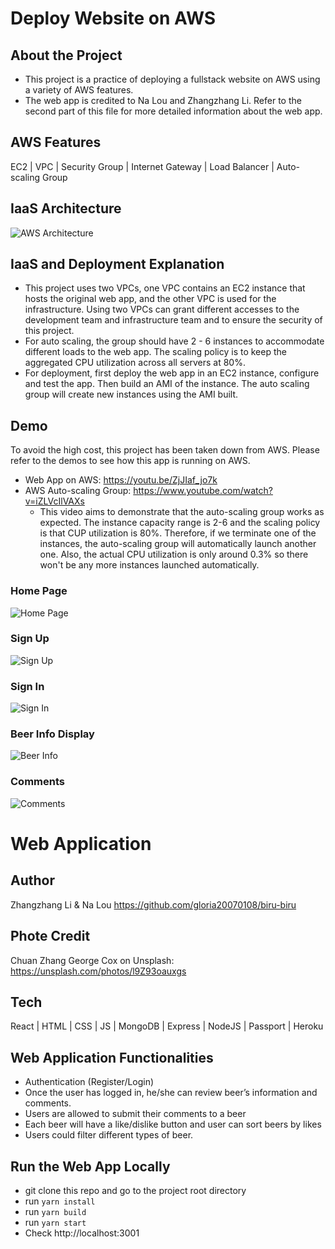 # Deploy Website on AWS
## About the Project
- This project is a practice of deploying a fullstack website on AWS using a variety of AWS features.
- The web app is credited to Na Lou and Zhangzhang Li. Refer to the second part of this file for more detailed information about the web app. 

## AWS Features
EC2 | VPC | Security Group | Internet Gateway | Load Balancer | Auto-scaling Group

## IaaS Architecture
![AWS Architecture](https://drive.google.com/uc?export=view&id=10isJM9JP9H0pp-Egaz-UdXdjTsuE8hSB)

## IaaS and Deployment Explanation
- This project uses two VPCs, one VPC contains an EC2 instance that hosts the original web app, and the other VPC is used for the infrastructure. Using two VPCs can grant different accesses to the development team and infrastructure team and to ensure the security of this project. 
- For auto scaling, the group should have 2 - 6 instances to accommodate different loads to the web app. The scaling policy is to keep the aggregated CPU utilization across all servers at 80%. 
- For deployment, first deploy the web app in an EC2 instance, configure and test the app. Then build an AMI of the instance. The auto scaling group will create new instances using the AMI built. 

## Demo
To avoid the high cost, this project has been taken down from AWS. Please refer to the demos to see how this app is running on AWS. 
- Web App on AWS: https://youtu.be/ZjJIaf_jo7k
- AWS Auto-scaling Group: https://www.youtube.com/watch?v=iZLVcIlVAXs
  - This video aims to demonstrate that the auto-scaling group works as expected. The instance capacity range is 2-6 and the scaling policy is that CUP utilization is 80%. Therefore, if we terminate one of the instances, the auto-scaling group will automatically launch another one. Also, the actual CPU utilization is only around 0.3% so there won't be any more instances launched automatically. 
### Home Page
![Home Page](https://drive.google.com/uc?export=view&id=1_gE8AjJfvIF1wW1q6QX-WatwBg4PhBo1)
### Sign Up
![Sign Up](https://drive.google.com/uc?export=view&id=1RRk6mQmuOZkJBxHmrvpn29r7zZwkGXso)
### Sign In
![Sign In](https://drive.google.com/uc?export=view&id=1paU5zEzOtAoEc87GiWR45i1LIVnNNo45)
### Beer Info Display
![Beer Info](https://drive.google.com/uc?export=view&id=15NXww7H7PNOmLSFXHHmc0kaWrt8oUQVk)
### Comments
![Comments](https://drive.google.com/uc?export=view&id=1BN4BHGQtKOMPrEk3S8UPJYaYavXbM0pY)

# Web Application
## Author
Zhangzhang Li & Na Lou
https://github.com/gloria20070108/biru-biru

## Phote Credit
Chuan Zhang
George Cox on Unsplash: https://unsplash.com/photos/l9Z93oauxgs

## Tech
React | HTML | CSS | JS | MongoDB | Express | NodeJS | Passport | Heroku

## Web Application Functionalities
- Authentication (Register/Login)
- Once the user has logged in, he/she can review beer’s information and comments. 
- Users are allowed to submit their comments to a beer
- Each beer will have a like/dislike button and user can sort beers by likes
- Users could filter different types of beer.

## Run the Web App Locally
- git clone this repo and go to the project root directory
- run `yarn install`
- run `yarn build`
- run `yarn start`
- Check http://localhost:3001
